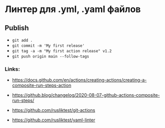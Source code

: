 # Линтер для .yml, .yaml файлов

## Publish

- `git add .`
- `git commit -m 'My first release'`
- `git tag -a -m "My first action release" v1.2`
- `git push origin main --follow-tags`

### Links:

- https://docs.github.com/en/actions/creating-actions/creating-a-composite-run-steps-action
- https://github.blog/changelog/2020-08-07-github-actions-composite-run-steps/

- https://github.com/rusliktest/git-actions
- https://github.com/rusliktest/yaml-linter